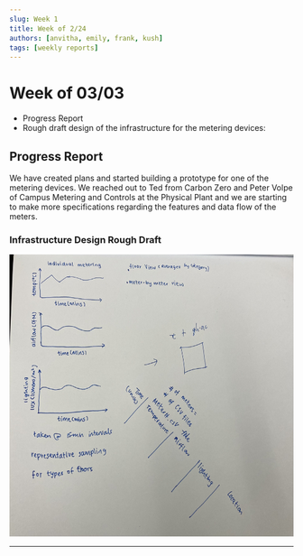 ```yaml
---
slug: Week 1
title: Week of 2/24
authors: [anvitha, emily, frank, kush]
tags: [weekly reports]
---
```


# Week of 03/03
* Progress Report
* Rough draft design of the infrastructure for the metering devices:

## Progress Report
We have created plans and started building a prototype for one of the metering devices. We reached out to Ted from Carbon Zero and Peter Volpe of Campus Metering and Controls at the Physical Plant and we are starting to make more specifications regarding the features and data flow of the meters.

### Infrastructure Design Rough Draft

<img src="IMG_2020.jpg" width="800" height="500"></img>


<hr />